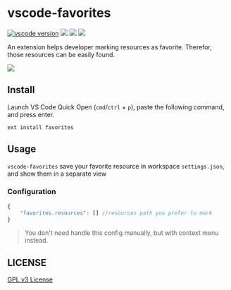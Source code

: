 # vscode-favorites

[![vscode version][vs-image]][vs-url]
![][install-url]
![][rate-url]
![][license-url]

An extension helps developer marking resources as favorite. Therefor, those resources can be easily found.

![](https://raw.githubusercontent.com/leftstick/vscode-favorites/master/images/preview.gif)

## Install

Launch VS Code Quick Open (`cmd`/`ctrl` + `p`), paste the following command, and press enter.

```
ext install favorites
```

## Usage

`vscode-favorites` save your favorite resource in workspace `settings.json`, and show them in a separate view

### Configuration

```javascript
{
    "favorites.resources": [] //resources path you prefer to mark
}
```

>You don't need handle this config manually, but with context menu instead.

## LICENSE ##

[GPL v3 License](https://raw.githubusercontent.com/leftstick/vscode-favorites/master/LICENSE)


[vs-url]: https://marketplace.visualstudio.com/items?itemName=howardzuo.vscode-favorites
[vs-image]: http://vsmarketplacebadge.apphb.com/version/howardzuo.vscode-favorites.svg
[install-url]: http://vsmarketplacebadge.apphb.com/installs/howardzuo.vscode-favorites.svg
[rate-url]: http://vsmarketplacebadge.apphb.com/rating/howardzuo.vscode-favorites.svg
[license-url]: https://img.shields.io/github/license/leftstick/vscode-favorites.svg